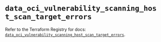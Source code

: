 # `data_oci_vulnerability_scanning_host_scan_target_errors`

Refer to the Terraform Registry for docs: [`data_oci_vulnerability_scanning_host_scan_target_errors`](https://registry.terraform.io/providers/hashicorp/oci/7.19.0/docs/data-sources/vulnerability_scanning_host_scan_target_errors).

